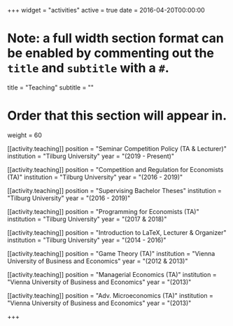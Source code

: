 +++
widget = "activities"
active = true
date = 2016-04-20T00:00:00

# Note: a full width section format can be enabled by commenting out the `title` and `subtitle` with a `#`.
title = "Teaching"
subtitle = ""

# Order that this section will appear in.
weight = 60

[[activity.teaching]]
  position = "Seminar Competition Policy (TA & Lecturer)"
  institution = "Tilburg University"
  year = "(2019 - Present)"

[[activity.teaching]]
  position = "Competition and Regulation for Economists (TA)"
  institution = "Tilburg University"
  year = "(2016 - 2019)"

[[activity.teaching]]
  position = "Supervising Bachelor Theses"
  institution = "Tilburg University"
  year = "(2016 - 2019)"

[[activity.teaching]]
  position = "Programming for Economists (TA)"
  institution = "Tilburg University"
  year = "(2017 & 2018)"

[[activity.teaching]]
  position = "Introduction to LaTeX, Lecturer & Organizer"
  institution = "Tilburg University"
  year = "(2014 - 2016)"

[[activity.teaching]]
  position = "Game Theory (TA)"
  institution = "Vienna University of Business and Economics"
  year = "(2012 & 2013)"

[[activity.teaching]]
  position = "Managerial Economics (TA)"
  institution = "Vienna University of Business and Economics"
  year = "(2013)"

[[activity.teaching]]
  position = "Adv. Microeconomics (TA)"
  institution = "Vienna University of Business and Economics"
  year = "(2013)"

+++
